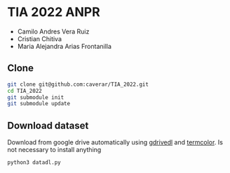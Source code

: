 # TIA 2022 ANPR

* Camilo Andres Vera Ruiz
* Cristian Chitiva
* Maria Alejandra Arias Frontanilla


## Clone

```sh
git clone git@github.com:caverar/TIA_2022.git
cd TIA_2022
git submodule init
git submodule update
```

## Download dataset

Download from google drive automatically using  [gdrivedl](https://github.com/matthuisman/gdrivedl) and [termcolor](https://pypi.org/project/termcolor/).
Is not necessary to install anything

```sh
python3 datadl.py
```

